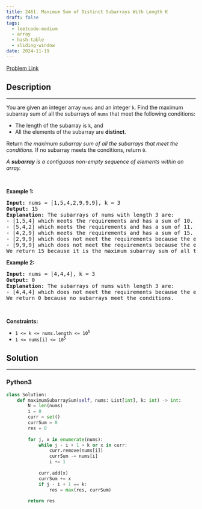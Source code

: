 ```yaml
---
title: 2461. Maximum Sum of Distinct Subarrays With Length K
draft: false
tags: 
  - leetcode-medium
  - array
  - hash-table
  - sliding-window
date: 2024-11-19
---
```


[Problem Link](https://leetcode.com/problems/maximum-sum-of-distinct-subarrays-with-length-k/)

## Description

---
<p>You are given an integer array <code>nums</code> and an integer <code>k</code>. Find the maximum subarray sum of all the subarrays of <code>nums</code> that meet the following conditions:</p>

<ul>
	<li>The length of the subarray is <code>k</code>, and</li>
	<li>All the elements of the subarray are <strong>distinct</strong>.</li>
</ul>

<p>Return <em>the maximum subarray sum of all the subarrays that meet the conditions</em><em>.</em> If no subarray meets the conditions, return <code>0</code>.</p>

<p><em>A <strong>subarray</strong> is a contiguous non-empty sequence of elements within an array.</em></p>

<p>&nbsp;</p>
<p><strong class="example">Example 1:</strong></p>

<pre>
<strong>Input:</strong> nums = [1,5,4,2,9,9,9], k = 3
<strong>Output:</strong> 15
<strong>Explanation:</strong> The subarrays of nums with length 3 are:
- [1,5,4] which meets the requirements and has a sum of 10.
- [5,4,2] which meets the requirements and has a sum of 11.
- [4,2,9] which meets the requirements and has a sum of 15.
- [2,9,9] which does not meet the requirements because the element 9 is repeated.
- [9,9,9] which does not meet the requirements because the element 9 is repeated.
We return 15 because it is the maximum subarray sum of all the subarrays that meet the conditions
</pre>

<p><strong class="example">Example 2:</strong></p>

<pre>
<strong>Input:</strong> nums = [4,4,4], k = 3
<strong>Output:</strong> 0
<strong>Explanation:</strong> The subarrays of nums with length 3 are:
- [4,4,4] which does not meet the requirements because the element 4 is repeated.
We return 0 because no subarrays meet the conditions.
</pre>

<p>&nbsp;</p>
<p><strong>Constraints:</strong></p>

<ul>
	<li><code>1 &lt;= k &lt;= nums.length &lt;= 10<sup>5</sup></code></li>
	<li><code>1 &lt;= nums[i] &lt;= 10<sup>5</sup></code></li>
</ul>


## Solution

---
### Python3
``` py title='maximum-sum-of-distinct-subarrays-with-length-k'
class Solution:
    def maximumSubarraySum(self, nums: List[int], k: int) -> int:
        N = len(nums)
        i = 0
        curr = set()
        currSum = 0
        res = 0
        
        for j, x in enumerate(nums):
            while j - i + 1 > k or x in curr:
                curr.remove(nums[i])
                currSum -= nums[i]
                i += 1
            
            curr.add(x)
            currSum += x
            if j - i + 1 == k:
                res = max(res, currSum)
        
        return res
```


